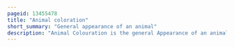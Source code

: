 ```yaml
---
pageid: 13455478
title: "Animal coloration"
short_summary: "General appearance of an animal"
description: "Animal Colouration is the general Appearance of an animal Resulting from Reflection or Emission of Light from its Surfaces. Some animals are brightly coloured, while others are hard to see. In some Species, such as the Peafowl, the Male has strong Patterns, conspicuous Colours and is iridescent, while the Female is far less visible."
---
```


